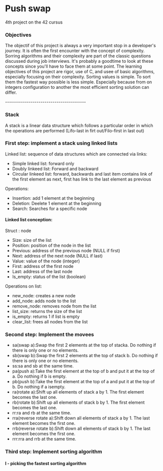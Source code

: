 <h1>Push swap</h1>
4th project on the 42 cursus

<h3>Objectives</h3>
<p>
The objectif of this project is always a very important stop in a developer's journey. It is often the first encounter with the concept of complexity.
Sorring algorithms and their complexity are part of the classic questions discussed during job interviews. It's probably a goodtime to look at these concepts since you'll have to face them at some point.
The learning objectives of this project are rigor, use of C, and usee of basic algorithms, especially focusing on their complexity.
Sorting values is simple. To sort them the fastest way possible is less simple. Especially because from on integers configuration to another the most efficient sorting solution can differ.
</p>
-----------------------------------------
  <h3>Stack</h3>
  <p>
    A stack is a linear data structure which follows a particular order in which the operations are performed (Lifo-last in firt out/Filo-first in last out)
 
  <h3>First step: implement a stack using linked lists</h3>
  Linked list: sequence of data structures which are connected via links:
  <ul>
  <li>Simple linked list: forward only</li>
  <li>Doubly linkeed list: Forward and backward</li>
  <li>Circular linkeed list: forward, backwards and last item contains link of the first element as next, first has link to the last element as previous </li>
  </ul>
  Operations: 
  <ul>
    <li>Insertion: add 1 element at the beginning</li>
    <li>Deletion: Deelete 1 element at the beginning</li>
    <li>Search: Searches for a specific node</li>
  </ul>
  <h4>Linked list conception:</h4>
  Struct : node
  <ul>
    <li>Size: size of the list</li>
    <li>Position: position of the node in the list</li>
    <li>Previous: address of the previous node (NULL if first)</li>
    <li>Next: address of the next node (NULL if last)</li>
    <li>Value: value of the node (integer)</li>
    <li>First: address of the first node</li>
    <li>Last: address of the last node</li>
    <li>Is_empty: status of the list (boolean)</li>
  </ul>
  Operations on list:
  <ul>
    <li>new_node: creates a new node</li>
    <li>add_node: adds node to the list</li>
    <li>remove_node: removes node from the list</li>
    <li>list_size: returns the size of the list</li>
    <li>is_empty: returns 1 if list is empty</li>
    <li>clear_list: frees all nodes from the list</li>
  
  </ul>
  <h3>Second step: Implement the movees</h3>
  <ul>
  <li>sa(swap a):Swap the first 2 elements at the top of stacka. Do nothing if there is only one or no elements.</li>
  <li>sb(swap b):Swap the first 2 elements at the top of stack b. Do nothing if there is only one or no elements.</li>
  <li>ss:sa and sb at the same time.</li>
  <li>pa(push a):Take the first element at the top of b and put it at the top of a. Do nothing if b is empty.</li>
  <li>pb(push b):Take the first element at the top of a and put it at the top of b. Do nothing if a isempty.</li>
  <li>ra(rotate a):Shift up all elements of stack a by 1. The first element becomes the last one.</li>
  <li>rb(rotate b):Shift up all elements of stack b by 1. The first element becomes the last one.</li>
  <li>rr:ra and rb at the same time.</li>
  <li>rra(reverse rotate a):Shift down all elements of stack a by 1. The last element becomes the first one.</li>
  <li>rrb(reverse rotate b):Shift down all elements of stack b by 1. The last element becomes the first one.</li>
  <li>rrr:rra and rrb at the same time.</li>
  </ul>
  <h3>Third step: Implement sorting algorithm</h3>
  <h4>I - picking the fastest sorting algorithm</h4>
  </p>
  
  
